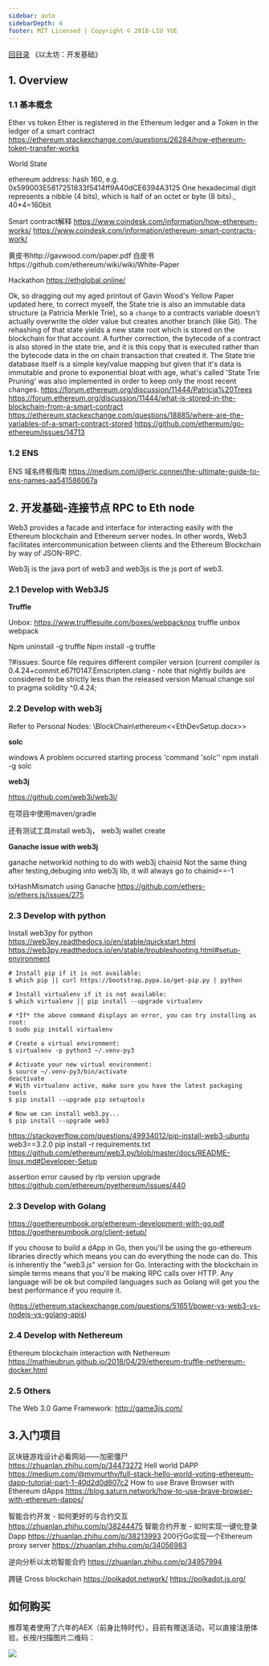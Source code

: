 ```yaml
---
sidebar: auto
sidebarDepth: 4
footer: MIT Licensed | Copyright © 2018-LIU YUE
---
```


[回目录](/docs/blockchain)  《以太坊：开发基础》

## 1. Overview

### 1.1 基本概念

Ether vs token
Ether is registered in the Ethereum ledger and a Token in the ledger of a smart contract
https://ethereum.stackexchange.com/questions/26284/how-ethereum-token-transfer-works

World State

ethereum address: hash 160,  e.g. 0x599003E5817251833f5414ff9A40dCE6394A3125
One hexadecimal digit represents a nibble (4 bits), which is half of an octet or byte (8 bits).,  40*4=160bit

Smart contract解释
https://www.coindesk.com/information/how-ethereum-works/
https://www.coindesk.com/information/ethereum-smart-contracts-work/

黄皮书http://gavwood.com/paper.pdf
白皮书https://github.com/ethereum/wiki/wiki/White-Paper

Hackathon https://ethglobal.online/

Ok, so dragging out my aged printout of Gavin Wood's Yellow Paper updated here, to correct myself, the State trie is also an immutable data structure (a Patricia Merkle Trie), so a `change` to a contracts variable doesn't actually overwrite the older value but creates another branch (like Git). The rehashing of that state yields a new state root which is stored on the blockchain for that account.
A further correction, the bytecode of a contract is also stored in the state trie, and it is this copy that is executed rather than the bytecode data in the on chain transaction that created it.
The State trie database itself is a simple key/value mapping but given that it's data is immutable and prone to exponential bloat with age, what's called 'State Trie Pruning' was also implemented in order to keep only the most recent changes.
https://forum.ethereum.org/discussion/11444/Patricia%20Trees
https://forum.ethereum.org/discussion/11444/what-is-stored-in-the-blockchain-from-a-smart-contract
https://ethereum.stackexchange.com/questions/18885/where-are-the-variables-of-a-smart-contract-stored
https://github.com/ethereum/go-ethereum/issues/14713

### 1.2 ENS

ENS 域名终极指南 https://medium.com/@eric.conner/the-ultimate-guide-to-ens-names-aa541586067a

## 2. 开发基础-连接节点 RPC to Eth node

Web3 provides a facade and interface for interacting easily with the Ethereum blockchain and Ethereum server nodes. In other words, Web3 facilitates intercommunication between clients and the Ethereum Blockchain by way of JSON-RPC.

Web3j is the java port of web3 and web3js is the js port of web3.


### 2.1 Develop with Web3JS

**Truffle**

Unbox: https://www.trufflesuite.com/boxes/webpacknpx truffle unbox webpack

Npm uninstall -g truffle
Npm install -g truffle

?#issues: Source file requires different compiler version (current compiler is 0.4.24+commit.e67f0147.Emscripten.clang - note that nightly builds are considered to be strictly less than the released version
Manual change sol to pragma solidity ^0.4.24;

### 2.2 Develop with web3j
<span sytle="color:red">Refer to Personal Nodes: \BlockChain\ethereum\<<EthDevSetup.docx>></span>

**solc**

windows A problem occurred starting process 'command 'solc''
npm install -g solc

**web3j**

https://github.com/web3j/web3j/

在项目中使用maven/gradle 

还有测试工具install web3j，
web3j wallet create

**Ganache issue with web3j**

ganache networkid nothing to do with web3j chainid
Not the same thing after testing,debuging into web3j lib, it will always go to chainid==-1

txHashMismatch using Ganache
https://github.com/ethers-io/ethers.js/issues/275

### 2.3 Develop with python

Install web3py for python
https://web3py.readthedocs.io/en/stable/quickstart.html
https://web3py.readthedocs.io/en/stable/troubleshooting.html#setup-environment
```
# Install pip if it is not available:
$ which pip || curl https://bootstrap.pypa.io/get-pip.py | python

# Install virtualenv if it is not available:
$ which virtualenv || pip install --upgrade virtualenv

# *If* the above command displays an error, you can try installing as root:
$ sudo pip install virtualenv

# Create a virtual environment:
$ virtualenv -p python3 ~/.venv-py3

# Activate your new virtual environment:
$ source ~/.venv-py3/bin/activate
deactivate
# With virtualenv active, make sure you have the latest packaging tools
$ pip install --upgrade pip setuptools

# Now we can install web3.py...
$ pip install --upgrade web3

```

https://stackoverflow.com/questions/49934012/pip-install-web3-ubuntu
web3==3.2.0
pip install -r requirements.txt
https://github.com/ethereum/web3.py/blob/master/docs/README-linux.md#Developer-Setup

assertion error caused by rlp version upgrade https://github.com/ethereum/pyethereum/issues/440


### 2.3 Develop with Golang
https://goethereumbook.org/ethereum-development-with-go.pdf
https://goethereumbook.org/client-setup/

If you choose to build a dApp in Go, then you'll be using the go-ethereum libraries directly which means you can do everything the node can do. This is inherently the "web3.js" version for Go.
Interacting with the blockchain in simple terms means that you'll be making RPC calls over HTTP. Any language will be ok but compiled languages such as Golang will get you the best performance if you require it.

(https://ethereum.stackexchange.com/questions/51651/bower-vs-web3-vs-nodejs-vs-golang-apis)

### 2.4 Develop with Nethereum
Ethereum blockchain interaction with Nethereum https://mathieubrun.github.io/2018/04/29/ethereum-truffle-nethereum-docker.html

### 2.5 Others

The Web 3.0 Game Framework: http://game3js.com/


## 3.入门项目

区块链游戏设计必看网站——加密僵尸 https://zhuanlan.zhihu.com/p/34473272
Hell world DAPP https://medium.com/@mvmurthy/full-stack-hello-world-voting-ethereum-dapp-tutorial-part-1-40d2d0d807c2
How to use Brave Browser with Ethereum dApps https://blog.saturn.network/how-to-use-brave-browser-with-ethereum-dapps/

智能合约开发 - 如何更好的与合约交互 https://zhuanlan.zhihu.com/p/38244475
智能合约开发 - 如何实现一键化登录 Dapp https://zhuanlan.zhihu.com/p/38213993
200行Go实现一个Ethereum proxy server https://zhuanlan.zhihu.com/p/34056983

逆向分析以太坊智能合约 https://zhuanlan.zhihu.com/p/34957994

跨链
Cross blockchain https://polkadot.network/
https://polkadot.js.org/



## 如何购买

推荐笔者使用了六年的AEX（前身比特时代），目前有赠送活动，可以直接注册体验，长按/扫描图片二维码：

![](/docs/docs_image/blockchain/aex_1.png)